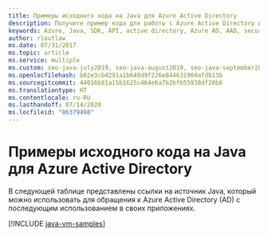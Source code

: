 ```yaml
---
title: Примеры исходного кода на Java для Azure Active Directory
description: Получите пример кода для работы с Azure Active Directory из приложений Java.
keywords: Azure, Java, SDK, API, active directory, Azure AD, AAD, security, log in, authentication, SSO, SAML
author: rloutlaw
ms.date: 07/31/2017
ms.topic: article
ms.service: multiple
ms.custom: seo-java-july2019, seo-java-august2019, seo-java-september2019, devx-track-java
ms.openlocfilehash: b02e3cb4291a1b640d9f226e844631904afdb13b
ms.sourcegitcommit: 44016b81a15b1625c464e6a7b2bfb55938df20b6
ms.translationtype: HT
ms.contentlocale: ru-RU
ms.lasthandoff: 07/14/2020
ms.locfileid: "86379498"
---
```

# <a name="java-source-samples-for-azure-active-directory"></a>Примеры исходного кода на Java для Azure Active Directory

В следующей таблице представлены ссылки на источник Java, который можно использовать для обращения к Azure Active Directory (AD) с последующим использованием в своих приложениях.

[!INCLUDE [java-vm-samples](includes/java-aad-samples.md)]